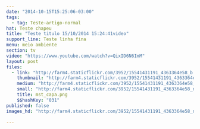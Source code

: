 ```yaml
---
date: "2014-10-15T15:25:06-03:00"
tags:
  - tag: Teste-artigo-normal
hat: Teste chapeu
title: "Teste titulo 15/10/2014 15:24:41video"
support_line: Teste linha fina
menu: meio ambiente
section: tv
video: "https://www.youtube.com/watch?v=QixID6N6ImM"
layout: post
files:
  - link: "http://farm4.staticflickr.com/3952/15541431191_4363364e58_b.jpg"
    thumbnail: "http://farm4.staticflickr.com/3952/15541431191_4363364e58_t.jpg"
    medium: "http://farm4.staticflickr.com/3952/15541431191_4363364e58_z.jpg"
    small: "http://farm4.staticflickr.com/3952/15541431191_4363364e58_n.jpg"
    title: mst_capa.png
    $$hashKey: "031"
published: false
images_hd: "http://farm4.staticflickr.com/3952/15541431191_4363364e58_n.jpg"

---
```

